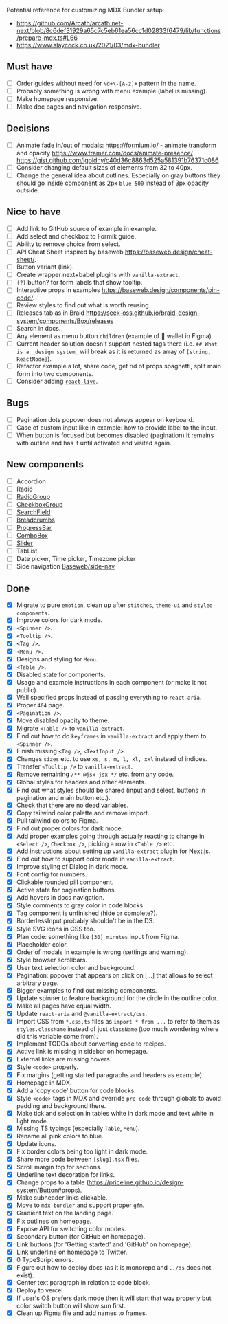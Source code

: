 Potential reference for customizing MDX Bundler setup:

- https://github.com/Arcath/arcath.net-next/blob/8c6def31929a65c7c5eb61ea56cc1d02833f6479/lib/functions/prepare-mdx.ts#L66
- https://www.alaycock.co.uk/2021/03/mdx-bundler

## Must have

- [ ] Order guides without need for `\d+\-[A-z]+` pattern in the name.
- [ ] Probably something is wrong with menu example (label is missing).
- [ ] Make homepage responsive.
- [ ] Make doc pages and navigation responsive.

## Decisions

- [ ] Animate fade in/out of modals:
      https://formium.io/ - animate transform and opacity
      https://www.framer.com/docs/animate-presence/
      https://gist.github.com/igoldny/c40d36c8863d525a581391b76371c086
- [ ] Consider changing default sizes of elements from 32 to 40px.
- [ ] Change the general idea about outlines. Especially on gray buttons they should go inside component as 2px `blue-500` instead of 3px opacity outside.

## Nice to have

- [ ] Add link to GitHub source of example in example.
- [ ] Add select and checkbox to Formik guide.
- [ ] Ability to remove choice from select.
- [ ] API Cheat Sheet inspired by baseweb https://baseweb.design/cheat-sheet/.
- [ ] Button variant (link).
- [ ] Create wrapper next+babel plugins with `vanilla-extract`.
- [ ] `(?)` button? for form labels that show tooltip.
- [ ] Interactive props in examples https://baseweb.design/components/pin-code/.
- [ ] Review styles to find out what is worth reusing.
- [ ] Releases tab as in Braid https://seek-oss.github.io/braid-design-system/components/Box/releases
- [ ] Search in docs.
- [ ] Any element as menu button `children` (example of 🦊 wallet in Figma).
- [ ] Current header solution doesn't support nested tags there (i.e. `## What is a _design system_` will break as it is returned as array of `[string, ReactNode]`).
- [ ] Refactor example a lot, share code, get rid of props spaghetti, split main form into two components.
- [ ] Consider adding [`react-live`](https://github.com/FormidableLabs/react-live).

## Bugs

- [ ] Pagination dots popover does not always appear on keyboard.
- [ ] Case of custom input like in example: how to provide label to the input.
- [ ] When button is focused but becomes disabled (pagination) it remains with outline and has it until activated and visited again.

## New components

- [ ] Accordion
- [ ] Radio
- [ ] [RadioGroup](https://react-spectrum.adobe.com/react-aria/useRadioGroup.html)
- [ ] [CheckboxGroup](https://react-spectrum.adobe.com/react-aria/useCheckboxGroup.html)
- [ ] [SearchField](https://react-spectrum.adobe.com/react-aria/useSearchField.html)
- [ ] [Breadcrumbs](https://react-spectrum.adobe.com/react-aria/useBreadcrumbs.html)
- [ ] [ProgressBar](https://react-spectrum.adobe.com/react-aria/useProgressBar.html)
- [ ] [ComboBox](https://react-spectrum.adobe.com/react-aria/useComboBox.html)
- [ ] [Slider](https://react-spectrum.adobe.com/react-aria/useSlider.html)
- [ ] TabList
- [ ] Date picker, Time picker, Timezone picker
- [ ] Side navigation [Baseweb/side-nav](https://baseweb.design/components/side-nav)

## Done

- [x] Migrate to pure `emotion`, clean up after `stitches`, `theme-ui` and `styled-components`.
- [x] Improve colors for dark mode.
- [x] `<Spinner />`.
- [x] `<Tooltip />`.
- [x] `<Tag />`.
- [x] `<Menu />`.
- [x] Designs and styling for `Menu`.
- [x] `<Table />`.
- [x] Disabled state for components.
- [x] Usage and example instructions in each component (or make it not public).
- [x] Well specified props instead of passing everything to `react-aria`.
- [x] Proper `404` page.
- [x] `<Pagination />`.
- [x] Move disabled opacity to theme.
- [x] Migrate `<Table />` to `vanilla-extract`.
- [x] Find out how to do `keyframes` in `vanilla-extract` and apply them to `<Spinner />`.
- [x] Finish missing `<Tag />`, `<TextInput />`.
- [x] Changes `sizes` etc. to use `xs, s, m, l, xl, xxl` instead of indices.
- [x] Transfer `<Tooltip />` to `vanilla-extract`.
- [x] Remove remaining `/** @jsx jsx */` etc. from any code.
- [x] Global styles for headers and other elements.
- [x] Find out what styles should be shared (input and select, buttons in pagination and main button etc.).
- [x] Check that there are no dead variables.
- [x] Copy tailwind color palette and remove import.
- [x] Pull tailwind colors to Figma.
- [x] Find out proper colors for dark mode.
- [x] Add proper examples going through actually reacting to change in `<Select />`, `Checkbox />`, picking a row in `<Table />` etc.
- [x] Add instructions about setting up `vanilla-extract` plugin for Next.js.
- [x] Find out how to support color mode in `vanilla-extract`.
- [x] Improve styling of Dialog in dark mode.
- [x] Font config for numbers.
- [x] Clickable rounded pill component.
- [x] Active state for pagination buttons.
- [x] Add hovers in docs navigation.
- [x] Style comments to gray color in code blocks.
- [x] Tag component is unfinished (hide or complete?).
- [x] BorderlessInput probably shouldn't be in the DS.
- [x] Style SVG icons in CSS too.
- [x] Plan code: something like `[30] minutes` input from Figma.
- [x] Placeholder color.
- [x] Order of modals in example is wrong (settings and warning).
- [x] Style browser scrollbars.
- [x] User text selection color and background.
- [x] Pagination: popover that appears on click on [...] that allows to select arbitrary page.
- [x] Bigger examples to find out missing components.
- [x] Update spinner to feature background for the circle in the outline color.
- [x] Make all pages have equal width.
- [x] Update `react-aria` and `@vanilla-extract/css`.
- [x] Import CSS from `*.css.ts` files as `import * from ...` to refer to them as `styles.className` instead of just `className` (too much wondering where did this variable come from).
- [x] Implement TODOs about converting code to recipes.
- [x] Active link is missing in sidebar on homepage.
- [x] External links are missing hovers.
- [x] Style `<code>` properly.
- [x] Fix margins (getting started paragraphs and headers as example).
- [x] Homepage in MDX.
- [x] Add a 'copy code' button for code blocks.
- [x] Style `<code>` tags in MDX and override `pre code` through globals to avoid padding and background there.
- [x] Make tick and selection in tables white in dark mode and text white in light mode.
- [x] Missing TS typings (especially `Table`, `Menu`).
- [x] Rename all pink colors to blue.
- [x] Update icons.
- [x] Fix border colors being too light in dark mode.
- [x] Share more code between `[slug].tsx` files.
- [x] Scroll margin top for sections.
- [x] Underline text decoration for links.
- [x] Change props to a table (https://priceline.github.io/design-system/Button#props).
- [x] Make subheader links clickable.
- [x] Move to `mdx-bundler` and support proper `gfm`.
- [x] Gradient text on the landing page.
- [x] Fix outlines on homepage.
- [x] Expose API for switching color modes.
- [x] Secondary button (for GitHub on homepage).
- [x] Link buttons (for 'Getting started' and 'GitHub' on homepage).
- [x] Link underline on homepage to Twitter.
- [x] 0 TypeScript errors.
- [x] Figure out how to deploy docs (as it is monorepo and `../ds` does not exist).
- [x] Center text paragraph in relation to code block.
- [x] Deploy to vercel
- [x] If user's OS prefers dark mode then it will start that way properly but color switch button will show sun first.
- [x] Clean up Figma file and add names to frames.
